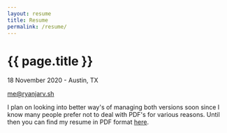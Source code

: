 ```yaml
---
layout: resume
title: Resume
permalink: /resume/
---
```


{{ page.title }}
================

<p class="meta">18 November 2020 - Austin, TX</p>

me@ryanjarv.sh

I plan on looking into better way's of managing both versions soon since I know many people prefer not to deal with PDF's for various reasons. Until then you can find my resume in PDF format <a href="/resume/2020-11-18-Ryan-Gerstenkorn-v1_13_6.pdf">here</a>.
